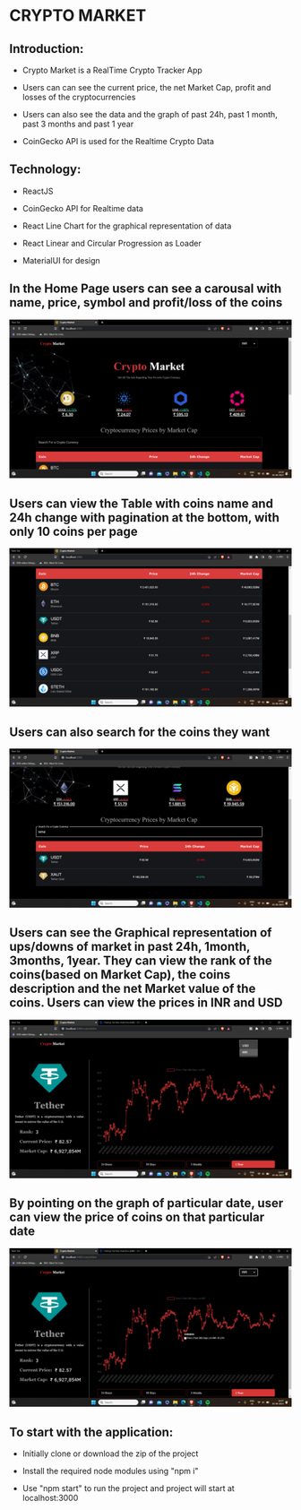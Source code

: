 # CRYPTO MARKET



## Introduction:
- Crypto Market is a RealTime Crypto Tracker App 

- Users can can see the current price, the net Market Cap, profit and losses of the cryptocurrencies 

- Users can also see the data and the graph of past 24h, past 1 month, past 3 months and past 1 year

- CoinGecko API is used for the Realtime Crypto Data

## Technology:
- ReactJS

- CoinGecko API for Realtime data

- React Line Chart for the graphical representation of data

- React Linear and Circular Progression as Loader

- MaterialUI for design
  
## In the Home Page users can see a carousal with name, price, symbol and profit/loss of the coins
![Screenshot 1](./images/1.png)

## Users can view the Table with coins name and 24h change with pagination at the bottom, with only 10 coins per page
![Screenshot 2](./images/2.png)

## Users can also search for the coins they want
![Screenshot 3](./images/3.png)

## Users can see the Graphical representation of ups/downs of market in past 24h, 1month, 3months, 1year. They can view the rank of the coins(based on Market Cap), the coins description and the net Market value of the coins. Users can view the prices in INR and USD
![Screenshot 4](./images/4.png)

## By pointing on the graph of particular date, user can view the price of coins on that particular date
![Screenshot 5](./images/5.png)

## To start with the application:
- Initially clone or download the zip of the project

- Install the required node modules using "npm i"

- Use "npm start" to run the project and project will start at localhost:3000



 





